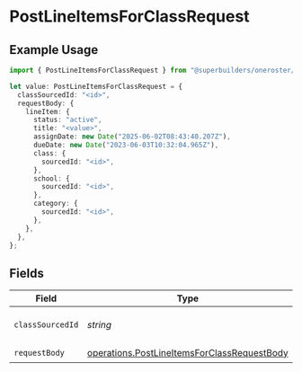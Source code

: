 # PostLineItemsForClassRequest

## Example Usage

```typescript
import { PostLineItemsForClassRequest } from "@superbuilders/oneroster/models/operations";

let value: PostLineItemsForClassRequest = {
  classSourcedId: "<id>",
  requestBody: {
    lineItem: {
      status: "active",
      title: "<value>",
      assignDate: new Date("2025-06-02T08:43:40.207Z"),
      dueDate: new Date("2023-06-03T10:32:04.965Z"),
      class: {
        sourcedId: "<id>",
      },
      school: {
        sourcedId: "<id>",
      },
      category: {
        sourcedId: "<id>",
      },
    },
  },
};
```

## Fields

| Field                                                                                                      | Type                                                                                                       | Required                                                                                                   | Description                                                                                                |
| ---------------------------------------------------------------------------------------------------------- | ---------------------------------------------------------------------------------------------------------- | ---------------------------------------------------------------------------------------------------------- | ---------------------------------------------------------------------------------------------------------- |
| `classSourcedId`                                                                                           | *string*                                                                                                   | :heavy_check_mark:                                                                                         | The sourcedId of the class                                                                                 |
| `requestBody`                                                                                              | [operations.PostLineItemsForClassRequestBody](../../models/operations/postlineitemsforclassrequestbody.md) | :heavy_check_mark:                                                                                         | N/A                                                                                                        |